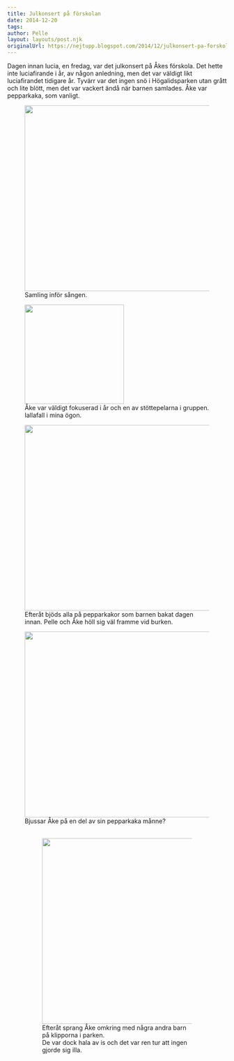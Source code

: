 ```yaml
---
title: Julkonsert på förskolan
date: 2014-12-20
tags: 	
author: Pelle
layout: layouts/post.njk
originalUrl: https://nejtupp.blogspot.com/2014/12/julkonsert-pa-forskolan.html
---
```


Dagen innan lucia, en fredag, var det julkonsert på Åkes förskola. Det hette inte luciafirande i år, av någon anledning, men det var väldigt likt luciafirandet tidigare år. Tyvärr var det ingen snö i Högalidsparken utan grått och lite blött, men det var vackert ändå när barnen samlades. Åke var pepparkaka, som vanligt.</div><br>

<figure>
	<img src="../../../../img/Lucia%2Bpa%CC%8A%2BIl%2BCrocodill-PERK8797.jpg" height="426">
	<figcaption>Samling inför sången.</figcaption>
</figure>

<figure>
	<img src="../../../../img/Lucia%2Bpa%CC%8A%2BIl%2BCrocodill-PERK8802.jpg" height="228">
	<figcaption>Åke var väldigt fokuserad i år och en av stöttepelarna i gruppen. Iallafall i mina ögon.</figcaption>
</figure>

<figure>
	<img src="../../../../img/Lucia%2Bpa%CC%8A%2BIl%2BCrocodill-PERK8815.jpg" height="426">
	<figcaption>Efteråt bjöds alla på pepparkakor som barnen bakat dagen innan. Pelle och Åke höll sig väl framme vid burken.</figcaption>
</figure>

<figure>
	<img src="../../../../img/Lucia%2Bpa%CC%8A%2BIl%2BCrocodill-PERK8822.jpg" height="426">
	<figcaption>Bjussar Åke på en del av sin pepparkaka månne?</i> </td></tr></tbody></table><div class="separator" style="clear: both; text-align: center;"><br></div>

<figure>
	<img src="../../../../img/Lucia%2Bpa%CC%8A%2BIl%2BCrocodill-PERK8823.jpg" height="426">
	<figcaption>Efteråt sprang Åke omkring med några andra barn på klipporna i parken. <br>De var dock hala av is och det var ren tur att ingen gjorde sig illa.</figcaption>
</figure>
